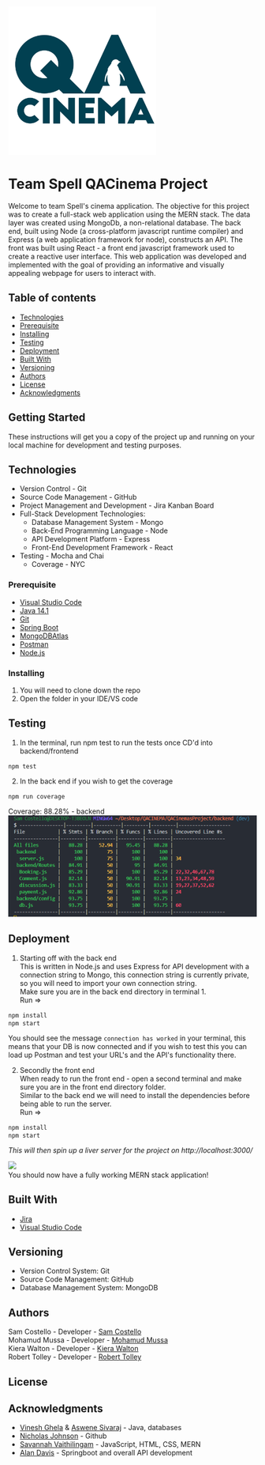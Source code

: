 
<img src="QACinemasDocumentsFolder\qa%20cinema%20logo.jpg" alt="Logo" width="300"/>  



# Team Spell QACinema Project 


Welcome to team Spell's cinema application. The objective for this project was to create a full-stack web application using the MERN stack. The data layer was created using MongoDb, a non-relational database. The back end, built using Node (a cross-platform javascript runtime compiler) and Express (a web application framework for node), constructs an API. The front was built using React - a front end javascript framework used to create a reactive user interface. This web application was developed and implemented with the goal of providing an informative and visually appealing webpage for users to interact with. 




## Table of contents 
* [Technologies](#Technologies)
* [Prerequisite](#Prerequisite)
* [Installing](#Installing)
* [Testing](#Testing)
* [Deployment](#Deployment)
* [Built With](#Built_With)
* [Versioning](#Versioning)
* [Authors](#Authors)
* [License](#License)
* [Acknowledgments](#Acknowledgments)





## Getting Started

These instructions will get you a copy of the project up and running on your local machine for development and testing purposes.  

## Technologies  
* Version Control - Git  
* Source Code Management - GitHub  
* Project Management and Development - Jira Kanban Board  
* Full-Stack Development Technologies:
    * Database Management System - Mongo  
    * Back-End Programming Language - Node  
    * API Development Platform - Express  
    * Front-End Development Framework - React 
* Testing - Mocha and Chai  
    * Coverage - NYC 


### Prerequisite
* [Visual Studio Code](https://code.visualstudio.com/download)
* [Java 14.1](https://www.eclipse.org/downloads/)
* [Git](https://git-scm.com/downloads)
* [Spring Boot](https://spring.io/guides/gs/spring-boot/)
* [MongoDBAtlas](https://www.mongodb.com/cloud/atlas)
* [Postman](https://www.postman.com/downloads/)
* [Node.js](https://nodejs.org/en/download/)


### Installing

1. You will need to clone down the repo  
2. Open the folder in your IDE/VS code 

## Testing

1. In the terminal, run npm test to run the tests once CD'd into backend/frontend  
```
npm test
```
2. In the back end if you wish to get the coverage 
```
npm run coverage
```

Coverage: 88.28% - backend  
![BackEndCoverageTesting](QACinemasDocumentsFolder\FinalCoverage.png)  






## Deployment

1. Starting off with the back end  
This is written in Node.js and uses Express for API development with a connection string to Mongo, this connection string is currently private,
so you will need to import your own connection string.  
Make sure you are in the back end directory in terminal 1.  
Run =>  
```
npm install
npm start
```
You should see the message ```connection has worked``` in your terminal, this means that your DB is now connected and if you wish to test this you can load up Postman and test your URL's and the API's functionality there.   


2. Secondly the front end  
When ready to run the front end - open a second terminal and make sure you are in the front end directory folder.  
Similar to the back end we will need to install the dependencies before being able to run the server.  
Run => 
```
npm install
npm start
```
*This will then spin up a liver server for the project on http://localhost:3000/*  


![](https://placehold.it/350x90/009955/fff?text=SUCCESS!)  
You should now have a fully working MERN stack application!



## Built With

* [Jira](https://code.visualstudio.com/download)
* [Visual Studio Code](https://code.visualstudio.com/download)  


## Versioning

* Version Control System: Git
* Source Code Management: GitHub
* Database Management System: MongoDB  


## Authors

Sam Costello - Developer - [Sam Costello ](https://github.com/scostello-hubQA)  
Mohamud Mussa - Developer - [Mohamud Mussa](https://github.com/MohamudMussa)  
Kiera Walton - Developer - [Kiera Walton](https://github.com/kierawaltonqa)  
Robert Tolley - Developer - [Robert Tolley](https://github.com/RobertTolleyQA)  

## License



## Acknowledgments

* [Vinesh Ghela](https://github.com/vineshghela) & [Aswene Sivaraj](https://github.com/Asivaraj-QA) - Java, databases
* [Nicholas Johnson](https://github.com/nickrstewarttds) - Github
* [Savannah Vaithilingam](https://github.com/savannahvaith) - JavaScript, HTML, CSS, MERN  
* [Alan Davis](https://github.com/MorickClive) - Springboot and overall API development    





